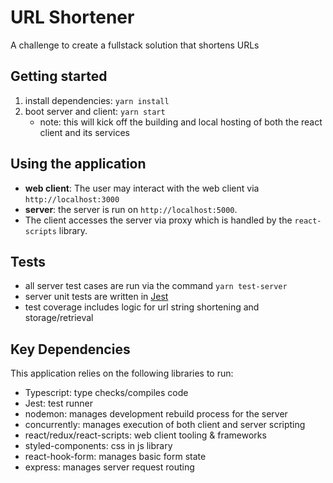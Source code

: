# URL Shortener
A challenge to create a fullstack solution that shortens URLs

## Getting started
1. install dependencies: `yarn install`
2. boot server and client: `yarn start`
    - note: this will kick off the building and local hosting of both the react client and its services

## Using the application
- **web client**: The user may interact with the web client via `http://localhost:3000`
- **server**: the server is run on `http://localhost:5000`. 
- The client accesses the server via proxy which is handled by the `react-scripts` library.

## Tests
- all server test cases are run via the command `yarn test-server`
- server unit tests are written in [Jest]('https://jestjs.io/en/') 
- test coverage includes logic for url string shortening and storage/retrieval

## Key Dependencies
This application relies on the following libraries to run:
- Typescript: type checks/compiles code
- Jest: test runner 
- nodemon: manages development rebuild process for the server
- concurrently: manages execution of both client and server scripting
- react/redux/react-scripts: web client tooling & frameworks
- styled-components: css in js library
- react-hook-form: manages basic form state
- express: manages server request routing